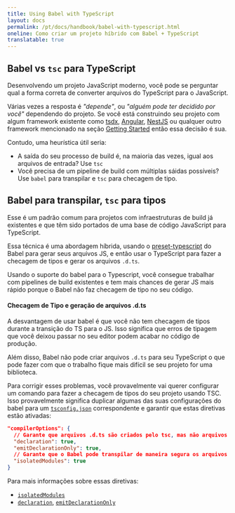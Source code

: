 ```yaml
---
title: Using Babel with TypeScript
layout: docs
permalink: /pt/docs/handbook/babel-with-typescript.html
oneline: Como criar um projeto híbrido com Babel + TypeScript
translatable: true
---
```


## Babel vs `tsc` para TypeScript

Desenvolvendo um projeto JavaScript moderno, você pode se perguntar qual a forma correta de converter arquivos do TypeScript para o JavaScript.

Várias vezes a resposta é _"depende"_, ou _"alguém pode ter decidido por você"_ dependendo do projeto. Se você está construindo seu projeto com algum framework existente como [tsdx](https://tsdx.io), [Angular](https://angular.io/), [NestJS](https://nestjs.com/) ou qualquer outro framework mencionado na seção [Getting Started](/docs/home) então essa decisão é sua.

Contudo, uma heurística útil seria:

- A saída do seu processo de build é, na maioria das vezes, igual aos arquivos de entrada? Use `tsc`
- Você precisa de um pipeline de build com múltiplas sáidas possíveis? Use `babel` para transpilar e `tsc` para checagem de tipo.

## Babel para transpilar, `tsc` para tipos

Esse é um padrão comum para projetos com infraestruturas de build já existentes e que têm sido portados de uma base de código JavaScript para TypeScript.

Essa técnica é uma abordagem híbrida, usando o [preset-typescript](https://babeljs.io/docs/en/babel-preset-typescript) do Babel para gerar seus arquivos JS, e então usar o TypeScript para fazer a checagem de tipos e gerar os arquivos `.d.ts`.

Usando o suporte do babel para o Typescript, você consegue trabalhar com pipelines de build existentes e tem mais chances de gerar JS mais rápido porque o Babel não faz checagem de tipo no seu código.

#### Checagem de Tipo e geração de arquivos .d.ts

A desvantagem de usar babel é que você não tem checagem de tipos durante a transição do TS para o JS. Isso significa que erros de tipagem que você deixou passar no seu editor podem acabar no código de produção.

Além disso, Babel não pode criar arquivos `.d.ts` para seu TypeScript o que pode fazer com que o trabalho fique mais difícil se seu projeto for uma biblioteca.

Para corrigir esses problemas, você provavelmente vai querer configurar um comando para fazer a checagem de tipos do seu projeto usando TSC. Isso provavelmente significa duplicar algumas das suas configurações do babel para um [`tsconfig.json`](/tconfig) correspondente e garantir que estas diretivas estão ativadas:

```json tsconfig
"compilerOptions": {
  // Garante que arquivos .d.ts são criados pelo tsc, mas não arquivos .js
  "declaration": true,
  "emitDeclarationOnly": true,
  // Garante que o Babel pode transpilar de maneira segura os arquivos no projeto TypeScript
  "isolatedModules": true
}
```

Para mais informações sobre essas diretivas:

- [`isolatedModules`](/tsconfig#isolatedModules)
- [`declaration`](/tsconfig#declaration), [`emitDeclarationOnly`](/tsconfig#emitDeclarationOnly)

